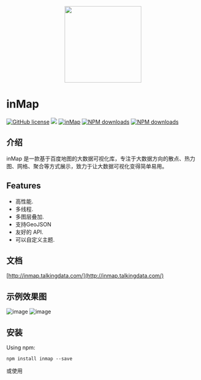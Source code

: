 <p align="center">
    <a href="http://inmap.talkingdata.com">
        <img width="200" src="http://file.iviewui.com/inmap-logo.svg">
    </a>
</p>

# inMap
[![GitHub license](https://img.shields.io/github/license/TalkingData/inmap.svg?style=flat-square)](https://github.com/TalkingData/inmap/blob/master/LICENSE)
[![](https://img.shields.io/travis/TalkingData/inmap.svg?style=flat-square)](https://travis-ci.org/TalkingData/inmap)
[![inMap](https://img.shields.io/npm/v/inmap.svg?style=flat-square)](https://www.npmjs.org/package/inmap)
[![NPM downloads](http://img.shields.io/npm/dm/inmap.svg?style=flat-square)](https://npmjs.org/package/inmap)
[![NPM downloads](https://img.shields.io/npm/dt/inmap.svg?style=flat-square)](https://npmjs.org/package/inmap)


## 介绍
inMap 是一款基于百度地图的大数据可视化库，专注于大数据方向的散点、热力图、网格、聚合等方式展示，致力于让大数据可视化变得简单易用。

## Features
- 高性能.
- 多线程.
- 多图层叠加.
- 支持GeoJSON
- 友好的 API.
- 可以自定义主题.

## 文档
[http://inmap.talkingdata.com/](http://inmap.talkingdata.com/)

## 示例效果图
![image](http://ozjyavyki.bkt.clouddn.com/demo/demoe%E6%88%AA%E5%9B%BE.jpg)
![image](http://ozjyavyki.bkt.clouddn.com/demo/demo%E6%88%AA%E5%9B%BE2.jpg)

## 安装
Using npm:
```
npm install inmap --save
```

或使用 <script> 全局引用，inMap 会被注册为一个全局变量:
```html
<script type="text/javascript" src="http://api.map.baidu.com/api?v=3.0&ak=0lPULNZ5PmrFVg76kFuRjezF"></script>
<script type="text/javascript" src="http://unpkg.com/inmap/dist/inmap.min.js"></script>
```

## 示例
```html
<script>
var inmap = new inMap.Map({
    id: 'allmap',  
    skin: 'Blueness',
    center: [105.403119, 38.028658], // center of map
    zoom: {
        value: 5, // level of map
        show: true, // whether to display the zoom button
        max: 18, 
        min: 5
    }
})
</script>
```
## 预览当前项目所有demo
```shell
# 从 GitHub 下载后，安装依赖
npm install

# 编译代码
npm run dev

在浏览器地址栏输入：http://localhost:8088/examples/index.html
```


## Major Contributors
|Name|Avatar|
|---|---|
|[fengluhome](https://github.com/fengluhome) |  ![](https://avatars3.githubusercontent.com/u/4446509?v=3&s=60)|
|[Aresn](https://github.com/icarusion) |  ![](https://avatars3.githubusercontent.com/u/5370542?v=3&s=60)|
|[ChowBu](https://github.com/ChowBu) |  ![](https://avatars3.githubusercontent.com/u/7564637?v=3&s=60)|
|[cheekahao](https://github.com/cheekahao) |  ![](https://avatars3.githubusercontent.com/u/11977758?v=3&s=60)|
|[chenli8](https://github.com/chenli8) |  ![](https://avatars3.githubusercontent.com/u/24763413?v=3&s=60)|

欢迎加入QQ反馈问题: 618308202

## Links
- [TalkingData](https://github.com/TalkingData)
- [iView](https://github.com/iview/iview)

## License
[Apache License 2.0](https://github.com/TalkingData/inmap/blob/master/LICENSE)

Copyright (c) 2015-present, TalkingData
